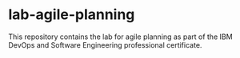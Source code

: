 # lab-agile-planning
This repository contains the lab for agile planning as part of the IBM DevOps and Software Engineering professional certificate.
